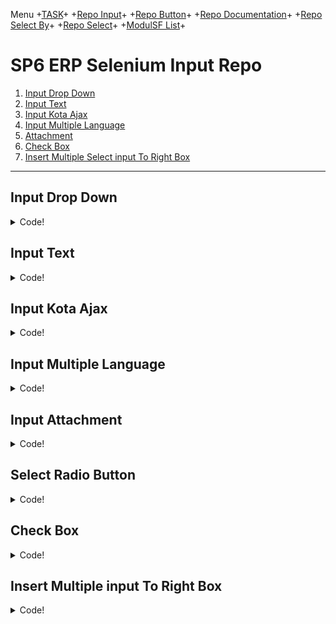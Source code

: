 Menu +[TASK](https://github.com/arshve/mardown/blob/master/Task.md)+ +[Repo Input](https://github.com/arshve/mardown/blob/master/Repo%20Input.md#Insert-Multiple-input-To-Right-Box)+ +[Repo Button](https://github.com/arshve/mardown/blob/master/Repo%20Button.md)+ +[Repo Documentation](https://github.com/arshve/mardown/blob/master/Repo%20Documentation.md)+ +[Repo Select By](https://github.com/arshve/mardown/blob/master/Repo%20Select%20By.md)+ +[Repo Select](https://github.com/arshve/mardown/blob/master/Repo%20Select.md)+ +[ModulSF List](https://github.com/arshve/mardown/blob/master/ModulSF6.md)+

# SP6 ERP Selenium **Input** Repo

1. [Input Drop Down](#Input-Drop-Down)
2. [Input Text](#Input-Text)
3. [Input Kota Ajax](#Input-Kota-Ajax)
4. [Input Multiple Language](#Input-Multiple-Language)
5. [Attachment](#Input-Attachment)
6. [Check Box](#Check-Box)
7. [Insert Multiple Select input To Right Box](#Insert-Multiple-input-To-Right-Box)

---

## Input Drop Down

<details>
<summary> Code! </summary>

```JAVA
if (!CP_TYPE.equalsIgnoreCase("")) {
    Select inp_company_type = new Select(fluentWait(By.id("inp_company_type")));
    inp_company_type.selectByVisibleText(CP_TYPE);
    String value = inp_company_type.getFirstSelectedOption().getText();
    try {
        Assert.assertEquals(value, CP_TYPE);
        test.get().pass("<small>[Selectbox]</small> Company Type : " + value);
    } catch (AssertionError e) {
        test.get().fail("<small>[Selectbox]</small> Company Type : " + value);
        throw e;
    }
    Thread.sleep(500);
}
```

<details>
<summary> What is Look Like! </summary>

![Example](https://i.ibb.co/bmMNvTT/Drop-Down-Input.png)

</details>

</details>

## Input Text

<details>
<summary> Code! </summary>

```JAVA
if(!CP_NAME.equalsIgnoreCase("")) {
    WebElement x = fluentWait(By.id("inp_company_name"));
    x.sendKeys(Keys.HOME, Keys.chord(Keys.SHIFT, Keys.END), CP_NAME);
    String val = x.getAttribute("value");
    Assert.assertEquals(val, CP_NAME);
    test.get().pass("<small>[Textfield]</small> Company Name : " + val);
    Thread.sleep(500);
}
```

<details>
<summary> What is Look Like! </summary>

![Example](https://i.ibb.co/0DK0KLB/Text-Input.png)

</details>

</details>

## Input Kota Ajax

<details>
<summary> Code! </summary>

```JAVA
if(!CITY.equalsIgnoreCase("")) {
    WebElement inp_city_id = fluentWait(By.id("inp_city_id"));
    inp_city_id.clear();
    inp_city_id.sendKeys(CITY);
    String inp_city_idval = inp_city_id.getAttribute("value");
    try
    {
        Assert.assertEquals(inp_city_idval, CITY);
        test.get().pass("<small>[Input Textfield or Suggestion Tip]</small> City : " + inp_city_idval);
    }
    catch (AssertionError e)
    {
        test.get().fail("<small>[Input Textfield or Suggestion Tip]</small> City : " + inp_city_idval);
        throw e;
    }
    wait.until(ExpectedConditions.elementToBeClickable(By.xpath("//td[contains(., '" + CITY + "')]")));
    WebElement city = fluentWait(By.xpath("//td[contains(., '" + CITY + "')]"));
    city.click();
    Thread.sleep(500);
}
```

<details>
<summary> What is Look Like! </summary>

![Example](https://i.ibb.co/qdRNmP9/City-Ajax-Input.png)

</details>

</details>

## Input Multiple Language

<details>
<summary> Code! </summary>

```JAVA
if (!NAME.equalsIgnoreCase("")) {
    String[] st_desc = NAME.split(", ");
    String[] lang = LANG.split(", ");
    for(int i = 0;i < st_desc.length;i++)
    {
        WebElement x = fluentWait(By.id("inp_pos_name_" + lang[i]));
        x.sendKeys(Keys.HOME, Keys.chord(Keys.SHIFT, Keys.END), st_desc[i]);
        Thread.sleep(500);
        String val = x.getAttribute("value");
        Assert.assertEquals(val, st_desc[i]);
        test.get().pass("<small>[Input Textfield]</small> Unit Name : " + st_desc[i]);
    }
    Thread.sleep(1000);
}
```

### Multiple Language Field With FCK Text Editor

```JAVA
if (!VISION.equalsIgnoreCase("")) {
    String[] st_desc = VISION.split(", ");
    String[] lang = LANG.split(", ");
    for(int i = 0;i < st_desc.length;i++) {
        try {
            wait.until(ExpectedConditions.frameToBeAvailableAndSwitchToIt(By.xpath("//*[@id=\"inp_vision_"+ lang[i] +"___Frame\"]")));
            wait.until(ExpectedConditions.frameToBeAvailableAndSwitchToIt(By.xpath("//*[@id=\"xEditingArea\"]/iframe")));
            WebElement body = driver.findElement(By.tagName("body"));
            if(body != null) {
                System.out.println("body "+i+" exist");
            } else {
                System.out.println("body "+i+" not exist");
            }
            System.out.println(lang[i]); // debug
            System.out.println(st_desc[i]); // debug
            body.clear();
            body.sendKeys(st_desc[i]);
            Thread.sleep(500);
            test.get().pass("<small>[Input FCK Text Editor]</small> Vision : " + st_desc[i]);
            driver.switchTo().parentFrame();
        } catch(Exception e) {
            System.out.println("Error. "+e.getMessage());
        }
        System.out.println("loop "+i); // debug
        driver.switchTo().parentFrame();
    }
    Thread.sleep(500);
}
```

<details>
<summary> What is Look Like! </summary>

#### Standard

![Example](https://i.ibb.co/qNVJ5XK/Standard-Language-Input.png)

#### FCKEditor

![Example](https://i.ibb.co/HGmSDQ6/FCKEditor-Input.png)

</details>

</details>

## Input Attachment

<details>
<summary> Code! </summary>

```JAVA
if(!ATTACHMENT.equalsIgnoreCase("")) {
    WebElement inp_filename_new = fluentWait(By.id("inp_filename_new"));
    inp_filename_new.sendKeys(curr + ATTACHMENT);
    Thread.sleep(500);
    String[][] data = {
            {"<small>[Attach]</small>"},
            {"<b>File Attachment</b>"},
            {ATTACHMENT}
    };
    test.get().pass(MarkupHelper.createTable(data));
}
```

<details>
<summary> What is Look Like! </summary>

![Example](https://i.ibb.co/WgF2C8n/Attachment.png)

</details>

</details>

## Select Radio Button

<details>
<summary> Code! </summary>

```JAVA
WebElement inp_pos_flag = fluentWait(By.xpath("//input[@name='inp_pos_flag' and @title='Job Position']"));
inp_pos_flag.click();

String inp_pos_flagval = inp_pos_flag.getAttribute("title");
try {
    Assert.assertEquals(inp_pos_flagval, "Job Position");
    String[][] data = {
            {"<small>[Radio Button]</small>"},
            {"<b>Position Flag</b>"},
            {inp_pos_flagval}
    };
    test.get().pass(MarkupHelper.createTable(data));
} catch (AssertionError e) {
    test.get().fail(MarkupHelper
            .createCodeBlock("Position Flag \n[EXPECTED] : Job Position, [ACTUAL] : " + inp_pos_flagval));
    throw e;
}
Thread.sleep(500);
```

### Conditional Radio Button

```JAVA
if (OPT_TO_REJECT.equalsIgnoreCase("Yes")) {
    WebElement inp_pos_flag = fluentWait(By.xpath("//input[@id='inp_give_option_reject' and @title='Yes']"));
    inp_pos_flag.click();
    String inp_pos_flagval = inp_pos_flag.getAttribute("title");
    try {
        Assert.assertEquals(inp_pos_flagval, "Yes");
        String[][] data = {
                {"<small>[Radio Button]</small>"},
                {"<b>Position Flag</b>"},
                {inp_pos_flagval}
        };
        test.get().pass(MarkupHelper.createTable(data));
    } catch (AssertionError e) {
        test.get().fail(MarkupHelper
                .createCodeBlock("Position Flag \n[EXPECTED] : Yes, [ACTUAL] : " + inp_pos_flagval));
        throw e;
    }
} else {
    WebElement inp_pos_flag = fluentWait(By.xpath("//input[@id='inp_trackable_acceptance' and @title='No']"));
    inp_pos_flag.click();
    String inp_pos_flagval = inp_pos_flag.getAttribute("title");
    try {
        Assert.assertEquals(inp_pos_flagval, "Track Acceptance");
        String[][] data = {
                {"<small>[Radio Button]</small>"},
                {"<b>Position Flag</b>"},
                {inp_pos_flagval}
        };
        test.get().pass(MarkupHelper.createTable(data));
    } catch (AssertionError e) {
        test.get().fail(MarkupHelper
                .createCodeBlock("Position Flag \n[EXPECTED] : No, [ACTUAL] : " + inp_pos_flagval));
        throw e;
    }
}
```

<details>
<summary> What is Look Like! </summary>

![Example](https://i.ibb.co/H27CdgT/Radio-Box-Input.png)

</details>

</details>

## Check Box

<details>
<summary> Code! </summary>

### Double Click Check

```JAVA
WebElement check = driver.findElement(By.id("inp_pos_active"));
for(int i=0; i<2; i++) {
    check.click();
    test.get().pass("<small>[Textfield]</small> Check Box Clicked");
}
```

### Single Click Check

```JAVA
if (!STATUS.equalsIgnoreCase("Active")) {
    WebElement inp_pos_active = fluentWait(By.id("inp_pos_active"));
    inp_pos_active.click();
    Thread.sleep(500);
    if (!inp_pos_active.isSelected()) {
        test.get()
                .pass(MarkupHelper.createCodeBlock("[Checkbox] Active : Unchecked"));
    } else {
        test.get().fail(MarkupHelper.createCodeBlock("Failed Unchecked [Checkbox] Active"));
    }
}
```

<details>
<summary> What is Look Like! </summary>

![Example](https://i.ibb.co/Yy1Vqhr/Check-Box-Input.png)

</details>

</details>

## Insert Multiple input To Right Box

<details>
<summary> Code! </summary>

### With Search

```JAVA
if (!GRADE.equalsIgnoreCase("")) {
    String[] typeofL = GRADE.split(", ");
    for (String eltypeofL : typeofL) {
        if (eltypeofL != null && eltypeofL.length() > 0) {
            WebElement tol = fluentWait(By.id("inp_lstgradecode"));
            tol.sendKeys("");
            tol.sendKeys(eltypeofL);
            Thread.sleep(8000);
            WebElement found = fluentWait(By.cssSelector("#unselinp_lstgradecode > option:nth-child(1)"));
            actions.doubleClick(found).perform();
            Thread.sleep(3000);
            tol.clear();
            Thread.sleep(500);
            String[][] data = {
                    {"<small>[Multiple Selectbox]</small>"},
                    {"<b>Grade</b>"},
                    {eltypeofL}
            };
            test.get().pass(MarkupHelper.createTable(data));
        }
    }
}
```

### Without Search

```JAVA
if (!ORG_UNIT.equalsIgnoreCase("")) {
        String[] split = ORG_UNIT.split(", ");
        for(int i = 0;i < split.length;i++){
            Select item = new Select(driver.findElement(By.xpath("//*[@id=\"unselinp_division\"]")));
            item.selectByVisibleText(split[i]);
            Thread.sleep(300);
        }
        WebElement found = fluentWait(By.cssSelector("#tr_inp_grade > td:nth-child(2) > table:nth-child(4) > tbody:nth-child(1) > tr:nth-child(1) > td:nth-child(2) > input:nth-child(1)"));
        found.click();
}
Thread.sleep(1000);
```

### Without Search + Validation Data

<details>
<summary> Initiate! </summary>

```JAVA
public boolean isElementPresent(By by) {
    try {
    driver.findElement(by);
    return true;
    } catch (NoSuchElementException e) {
    return false;
    }
}
```

</details>

```JAVA
if (!GRADE_LIST.equalsIgnoreCase("")) {
    String[] split = GRADE_LIST.split(", ");
    for(int i = 0;i < split.length;i++){
        boolean exists = driver.findElements(By.xpath("//option[@title='" + split[i] + "']")).size() != 0;
        if (exists) {
            Select item = new Select(driver.findElement(By.id("unselinp_acsmember")));
            item.selectByVisibleText(split[i]);
            test.get().pass("<small>[Grade List]</small> "+ split[i] +" Added");
            Thread.sleep(300);
        } else {
            System.out.println(split[i] +" Doesnt Found");
            test.get().pass("<small>[Grade List]</small> "+ split[i] +" Not Found");

        }
    }
    WebElement found = fluentWait(By.cssSelector("html body#pageBodyHRM.fullsize div#divBlock.divBlock div#divPopup.divPopup table#formtable tbody tr td"
            + "#pop_data.box div#formspace div form#frmGradeCategory div#divForm fieldset table tbody tr#tr_inp_acsmember.clTR1 td#tdb_1 table tbody tr td input"));
    found.click();

}

```

#### Referse Without Search

```JAVA
boolean jobFam = isElementPresent(By.cssSelector("#selinp_acsmember > option:nth-child(1)"));
System.out.println(jobFam);

if(jobFam) {
    Select select = new Select(driver.findElement(By.id("selinp_acsmember")));
    List <WebElement> elementCount = select.getOptions();
    int iSize = elementCount.size();
    for(int i =0; i<iSize ; i++){
        String sValue = elementCount.get(i).getText();
        System.out.println(sValue);
        select.selectByVisibleText(sValue);
        Thread.sleep(300);
    }
    WebElement found = fluentWait(By.cssSelector("#tr_inp_acsmember > td:nth-child(2) > table:nth-child(4) > tbody:nth-child(1) > tr:nth-child(1) > td:nth-child(2) > input:nth-child(4)"));
    found.click();
    System.out.println(jobFam);
}
test.get().pass("Undo the Title Grade");
Thread.sleep(500);
```

Initiate Condition

```JAVA
public boolean isElementPresent(By by) {
    try {
        driver.findElement(by);
        return true;
    } catch (NoSuchElementException e) {
        return false;
    }
}
```

<details>
<summary> What is Look Like! </summary>

#### With Search Box

![Example](https://i.ibb.co/554tVtV/Multiple-Select-with-search.png)

#### Without Search Box

![Example](https://i.ibb.co/NL9PBqS/Multiple-Select-Without-search.png)

</details>

</details>
